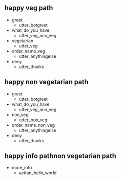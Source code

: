 ## happy veg path
* greet
  - utter_botgreet
* what_do_you_have
  - utter_veg_non_veg
* vegetarian
  - utter_veg
* order_name_veg
  - utter_anythingelse
* deny
  - utter_thanks

## happy non vegetarian path
* greet
  - utter_botgreet
* what_do_you_have
  - utter_veg_non_veg
* non_veg
  - utter_non_veg
* order_name_non_veg
  - utter_anythingelse
* deny
  - utter_thanks
  
## happy info pathnon vegetarian path
* more_info
  - action_hello_world